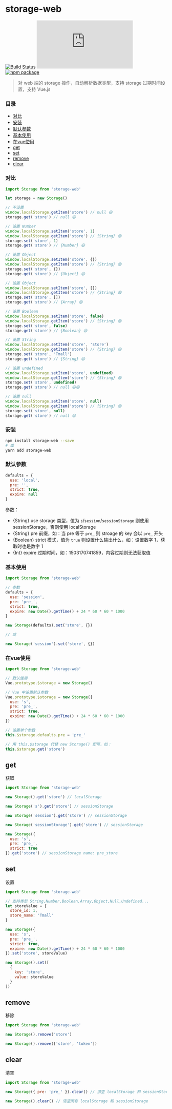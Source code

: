 # storage-web

[![Build Status](https://travis-ci.org/Chooin/storage-web.svg?branch=master)](https://travis-ci.org/Chooin/storage-web)
![JS gzip size](http://img.badgesize.io/https://unpkg.com/storage-web/dist/storage.js?compression=gzip&label=gzip%20size:%20JS)
[![npm package](https://img.shields.io/npm/v/storage-web.svg)](https://www.npmjs.org/package/storage-web)

> 对 web 端的 storage 操作，自动解析数据类型，支持 storage 过期时间设置，支持 Vue.js

### 目录

- [对比](#对比)
- [安装](#安装)
- [默认参数](#默认参数)
- [基本使用](#基本使用)
- [在vue使用](#在vue使用)
- [get](#get)
- [set](#set)
- [remove](#remove)
- [clear](#clear)

### 对比

``` js
import Storage from 'storage-web'

let storage = new Storage()

// 不设置
window.localStorage.getItem('store') // null 😃
storage.get('store') // null 😃

// 设置 Number
window.localStorage.setItem('store', 1)
window.localStorage.getItem('store') // {String} 😩
storage.set('store', 1)
storage.get('store') // {Number} 😃

// 设置 Object
window.localStorage.setItem('store', {})
window.localStorage.getItem('store') // {String} 😩
storage.set('store', {})
storage.get('store') // {Object} 😃

// 设置 Object
window.localStorage.setItem('store', [])
window.localStorage.getItem('store') // {String} 😩
storage.set('store', [])
storage.get('store') // {Array} 😃

// 设置 Boolean
window.localStorage.setItem('store', false)
window.localStorage.getItem('store') // {String} 😩
storage.set('store', false)
storage.get('store') // {Boolean} 😃

// 设置 String
window.localStorage.setItem('store', 'store')
window.localStorage.getItem('store') // {String} 😃
storage.set('store', 'Tmall')
storage.get('store') // {String} 😃

// 设置 undefined
window.localStorage.setItem('store', undefined)
window.localStorage.getItem('store') // {String} 😩
storage.set('store', undefined)
storage.get('store') // null 😃😃

// 设置 null
window.localStorage.setItem('store', null)
window.localStorage.getItem('store') // {String} 😩
storage.set('store', null)
storage.get('store') // null 😃
```

### 安装
``` sh
npm install storage-web --save
# 或
yarn add storage-web
```

### 默认参数

``` js
defaults = {
  use: 'local',
  pre: '',
  strict: true,
  expire: null
}
```

参数：

+ {String} use storage 类型，值为 `s`/`session`/`sessionStorage` 则使用 sessionStorage，否则使用 localStorage
+ {String} pre 前缀，如：当 pre 等于 `pre_` 则 stroage 的 key 会以 `pre_` 开头
+ {Boolean} strict 模式，值为 `true` 则设置什么输出什么，如：设置数字 1，获取时也是数字 1
+ {Int} expire 过期时间，如：1503170741859，内容过期则无法获取值

### 基本使用

``` js
import Storage from 'storage-web'

// 参数
defaults = {
  use: 'session',
  pre: 'pre_',
  strict: true,
  expire: new Date().getTime() + 24 * 60 * 60 * 1000
}

new Storage(defaults).set('store', {})

// 或

new Storage('session').set('store', {})
```

### 在vue使用

``` js
import Storage from 'storage-web'

// 默认使用
Vue.prototype.$storage = new Storage()

// Vue 中设置默认参数
Vue.prototype.$storage = new Storage({
  use: 's',
  pre: 'pre_',
  strict: true,
  expire: new Date().getTime() + 24 * 60 * 60 * 1000
})

// 设置单个参数
this.$storage.defaults.pre = 'pre_'

// 用 this.$storage 代替 new Storage() 即可，如：
this.$storage.get('store')
```

## get

获取

``` js
import Storage from 'storage-web'

new Storage().get('store') // localStorage

new Storage('s').get('store') // sessionStorage

new Storage('session').get('store') // sessionStorage

new Storage('sessionStorage').get('store') // sessionStorage

new Storage({
  use: 's',
  pre: 'pre_',
  strict: true
}).get('store') // sessionStorage name: pre_store
```

## set

设置

``` js
import Storage from 'storage-web'

// 支持类型 String,Number,Boolean,Array,Object,Null,Undefined...
let storeValue = {
  store_id: 1,
  store_name: 'Tmall'
}

new Storage({
  use: 's',
  pre: 'pre_',
  strict: true,
  expire: new Date().getTime() + 24 * 60 * 60 * 1000
}).set('store', storeValue)

new Storage().set([
  {
    key: 'store',
    value: storeValue
  }
])
```

## remove

移除

``` js
import Storage from 'storage-web'

new Storage().remove('store')

new Storage().remove(['store', 'token'])
```

## clear

清空

``` js
import Storage from 'storage-web'

new Storage({ pre: 'pre_' }).clear() // 清空 localStorage 和 sessionStorage 下所有以 'pre_' 开头的

new Storage().clear() // 清空所有 localStorage 和 sessionStorage
```
